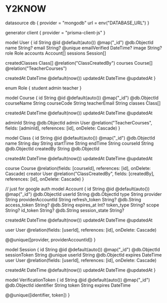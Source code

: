 # Y2KNOW


datasource db {
  provider = "mongodb"
  url      = env("DATABASE_URL")
}

generator client {
  provider = "prisma-client-js"
}

model User {
  id            String    @id @default(auto()) @map("_id") @db.ObjectId
  name          String?
  email         String?   @unique
  emailVerified DateTime?
  image         String?
  role          Role
  accounts      Account[]
  sessions      Session[]

  createdClasses Class[]        @relation("ClassCreatedBy")
  courses        Course[]       @relation("TeacherCourses")
 

  createdAt DateTime @default(now())
  updatedAt DateTime @updatedAt
}

enum Role {
  student
  admin
  teacher
}

model Course {
  id           String       @id @default(auto()) @map("_id") @db.ObjectId
  courseName   String
  courseCode   String
  teacherEmail String
  classes      Class[]

  createdAt DateTime @default(now())
  updatedAt DateTime @updatedAt

  adminId String @db.ObjectId
  admin   User   @relation("TeacherCourses", fields: [adminId], references: [id], onDelete: Cascade)
}

model Class {
  id             String         @id @default(auto()) @map("_id") @db.ObjectId
  name           String
  day            String
  startTime      String
  endTime        String
  courseId       String         @db.ObjectId
  createdBy      String         @db.ObjectId
  

  createdAt DateTime @default(now())
  updatedAt DateTime @updatedAt

  course  Course @relation(fields: [courseId], references: [id], onDelete: Cascade)
  creator User   @relation("ClassCreatedBy", fields: [createdBy], references: [id], onDelete: Cascade)
}



// just for google auth 
model Account {
  id                String  @id @default(auto()) @map("_id") @db.ObjectId
  userId            String  @db.ObjectId
  type              String
  provider          String
  providerAccountId String
  refresh_token     String? @db.String
  access_token      String? @db.String
  expires_at        Int?
  token_type        String?
  scope             String?
  id_token          String? @db.String
  session_state     String?

  createdAt DateTime @default(now())
  updatedAt DateTime @updatedAt

  user User @relation(fields: [userId], references: [id], onDelete: Cascade)

  @@unique([provider, providerAccountId])
}

model Session {
  id           String   @id @default(auto()) @map("_id") @db.ObjectId
  sessionToken String   @unique
  userId       String   @db.ObjectId
  expires      DateTime
  user         User     @relation(fields: [userId], references: [id], onDelete: Cascade)

  createdAt DateTime @default(now())
  updatedAt DateTime @updatedAt
}

model VerificationToken {
  id         String   @id @default(auto()) @map("_id") @db.ObjectId
  identifier String
  token      String
  expires    DateTime

  @@unique([identifier, token])
}

